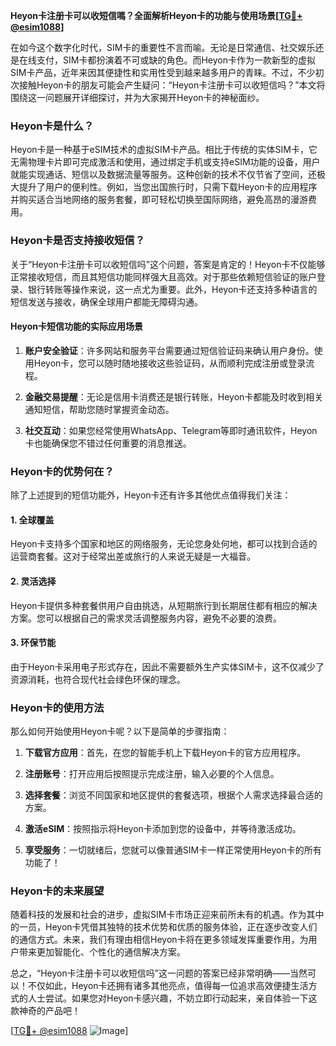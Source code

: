 **Heyon卡注册卡可以收短信嗎？全面解析Heyon卡的功能与使用场景[[TG💪+ @esim1088](https://t.me/s/esim1088)]**

在如今这个数字化时代，SIM卡的重要性不言而喻。无论是日常通信、社交娱乐还是在线支付，SIM卡都扮演着不可或缺的角色。而Heyon卡作为一款新型的虚拟SIM卡产品，近年来因其便捷性和实用性受到越来越多用户的青睐。不过，不少初次接触Heyon卡的朋友可能会产生疑问：“Heyon卡注册卡可以收短信吗？”本文将围绕这一问题展开详细探讨，并为大家揭开Heyon卡的神秘面纱。

### Heyon卡是什么？

Heyon卡是一种基于eSIM技术的虚拟SIM卡产品。相比于传统的实体SIM卡，它无需物理卡片即可完成激活和使用，通过绑定手机或支持eSIM功能的设备，用户就能实现通话、短信以及数据流量等服务。这种创新的技术不仅节省了空间，还极大提升了用户的便利性。例如，当您出国旅行时，只需下载Heyon卡的应用程序并购买适合当地网络的服务套餐，即可轻松切换至国际网络，避免高昂的漫游费用。

### Heyon卡是否支持接收短信？

关于“Heyon卡注册卡可以收短信吗”这个问题，答案是肯定的！Heyon卡不仅能够正常接收短信，而且其短信功能同样强大且高效。对于那些依赖短信验证的账户登录、银行转账等操作来说，这一点尤为重要。此外，Heyon卡还支持多种语言的短信发送与接收，确保全球用户都能无障碍沟通。

#### Heyon卡短信功能的实际应用场景

1. **账户安全验证**：许多网站和服务平台需要通过短信验证码来确认用户身份。使用Heyon卡，您可以随时随地接收这些验证码，从而顺利完成注册或登录流程。
   
2. **金融交易提醒**：无论是信用卡消费还是银行转账，Heyon卡都能及时收到相关通知短信，帮助您随时掌握资金动态。
   
3. **社交互动**：如果您经常使用WhatsApp、Telegram等即时通讯软件，Heyon卡也能确保您不错过任何重要的消息推送。

### Heyon卡的优势何在？

除了上述提到的短信功能外，Heyon卡还有许多其他优点值得我们关注：

#### 1. 全球覆盖
Heyon卡支持多个国家和地区的网络服务，无论您身处何地，都可以找到合适的运营商套餐。这对于经常出差或旅行的人来说无疑是一大福音。

#### 2. 灵活选择
Heyon卡提供多种套餐供用户自由挑选，从短期旅行到长期居住都有相应的解决方案。您可以根据自己的需求灵活调整服务内容，避免不必要的浪费。

#### 3. 环保节能
由于Heyon卡采用电子形式存在，因此不需要额外生产实体SIM卡，这不仅减少了资源消耗，也符合现代社会绿色环保的理念。

### Heyon卡的使用方法

那么如何开始使用Heyon卡呢？以下是简单的步骤指南：

1. **下载官方应用**：首先，在您的智能手机上下载Heyon卡的官方应用程序。
   
2. **注册账号**：打开应用后按照提示完成注册，输入必要的个人信息。
   
3. **选择套餐**：浏览不同国家和地区提供的套餐选项，根据个人需求选择最合适的方案。
   
4. **激活eSIM**：按照指示将Heyon卡添加到您的设备中，并等待激活成功。

5. **享受服务**：一切就绪后，您就可以像普通SIM卡一样正常使用Heyon卡的所有功能了！

### Heyon卡的未来展望

随着科技的发展和社会的进步，虚拟SIM卡市场正迎来前所未有的机遇。作为其中的一员，Heyon卡凭借其独特的技术优势和优质的服务体验，正在逐步改变人们的通信方式。未来，我们有理由相信Heyon卡将在更多领域发挥重要作用，为用户带来更加智能化、个性化的通信解决方案。

总之，“Heyon卡注册卡可以收短信吗”这一问题的答案已经非常明确——当然可以！不仅如此，Heyon卡还拥有诸多其他亮点，值得每一位追求高效便捷生活方式的人士尝试。如果您对Heyon卡感兴趣，不妨立即行动起来，亲自体验一下这款神奇的产品吧！

[[TG💪+ @esim1088](https://t.me/s/esim1088) ![Image](https://i.postimg.cc/4NQfJmqS/Snipaste-2025-05-13-00-14-12.png)]